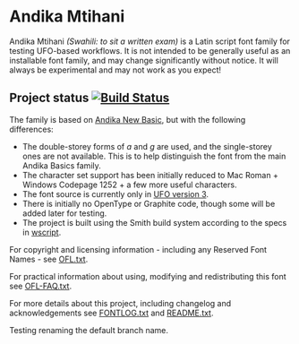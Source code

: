 # Andika Mtihani

Andika Mtihani _(Swahili: to sit a written exam)_ is a Latin script font family for testing UFO-based workflows. It is not intended to be generally useful as an installable font family, and may change significantly without notice. It will always be experimental and may not work as you expect!

## Project status [![Build Status](http://build.palaso.org/app/rest/builds/buildType:Fonts_AndikaMtihani/statusIcon)](http://build.palaso.org/viewType.html?buildTypeId=Fonts_AndikaMtihani&guest=1)

The family is based on [Andika New Basic](https://scripts.sil.org/andika), but with the following differences:

- The double-storey forms of _a_ and _g_ are used, and the single-storey ones are not available. This is to help distinguish the font from the main Andika Basics family.
- The character set support has been initially reduced to Mac Roman + Windows Codepage 1252 + a few more useful characters.
- The font source is currently only in [UFO version 3](http://unifiedfontobject.org/versions/ufo3/index.html).
- There is initially no OpenType or Graphite code, though some will be added later for testing.
- The project is built using the Smith build system according to the specs in [wscript](wscript).

For copyright and licensing information - including any Reserved Font Names - see [OFL.txt](OFL.txt).

For practical information about using, modifying and redistributing this font see [OFL-FAQ.txt](OFL-FAQ.txt).

For more details about this project, including changelog and acknowledgements see [FONTLOG.txt](FONTLOG.txt) and [README.txt](README.txt).

Testing renaming the default branch name.
